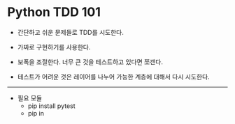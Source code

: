 # Python TDD 101

* 간단하고 쉬운 문제들로 TDD를 시도한다.

* 가짜로 구현하기를 사용한다.

* 보폭을 조절한다. 너무 큰 것을 테스트하고 있다면 쪼갠다.

* 테스트가 어려운 것은 레이어를 나누어 가능한 계층에 대해서 다시 시도한다.

----

* 필요 모듈
    * pip install pytest
    * pip in